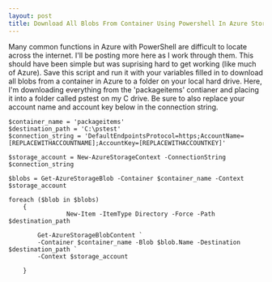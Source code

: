 ```yaml
---
layout: post
title: Download All Blobs From Container Using Powershell In Azure Storage
---
```


Many common functions in Azure with PowerShell are difficult to locate across the internet. I'll be posting more here as I work through them.  This should have been simple but was suprising hard to get working (like much of Azure).  Save this script and run it with your variables filled in to download all blobs from a container in Azure to a folder on your local hard drive.  Here, I'm downloading everything from the 'packageitems' contianer and placing it into a folder called pstest on my C drive.  Be sure to also replace your account name and account key below in the connection string.

	$container_name = 'packageitems'
	$destination_path = 'C:\pstest'
	$connection_string = 'DefaultEndpointsProtocol=https;AccountName=[REPLACEWITHACCOUNTNAME];AccountKey=[REPLACEWITHACCOUNTKEY]'

	$storage_account = New-AzureStorageContext -ConnectionString $connection_string

	$blobs = Get-AzureStorageBlob -Container $container_name -Context $storage_account

	foreach ($blob in $blobs)
	    {
					New-Item -ItemType Directory -Force -Path $destination_path
	  
	        Get-AzureStorageBlobContent `
	        -Container $container_name -Blob $blob.Name -Destination $destination_path `
			-Context $storage_account
	      
	    }
